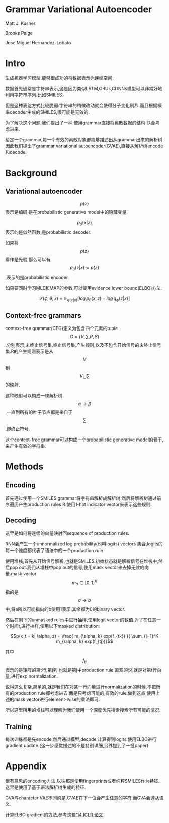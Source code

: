 # Grammar Variational Autoencoder

Matt J. Kusner

Brooks Paige

Jose Miguel Hernandez-Lobato

# Intro

生成机器学习模型,能够很成功的将数据表示为连续空间.

数据首先通常是字符串表示,这是因为类似LSTM,GRUs,CDNNs模型可以非常好地利用字符串序列.比如SMILES.

但是这种表达方式比较脆弱:字符串的稍微改动就会使得分子变化剧烈.而且根据概率decoder生成的SMILES,很可能是无效的.

为了解决这个问题,我们提出了一种 使用grammar直接将离散数据的结构 联合考虑进来.

给定一个grammar,每一个有效的离散对象都能够描述出从grammar出来的解析树.因此我们提出了grammar variational autoencoder(GVAE),直接从解析树encode和decode.

# Background

## Variational autoencoder

$$p(z)$$表示是编码,是在probabilistic generative model中的隐藏变量.

$$p_\theta(x|z)$$表示的是似然函数,是probabilistic decoder.

如果将$$p(z)$$看作是先验,那么可以有$$p_\theta (z|x) \propto p(z)$$,表示的是probabilistic encoder.

如果要同时学习MLE和MAP的参数,可以使用evidence lower bound(ELBO)方法.

$$\mathcal{L}(\phi, \theta; x) = \mathbb{E} _{q(z|x)} [log \, p_\theta(x,z) - log \,  q_\phi (z|x)] $$

## Context-free grammars

context-free grammar(CFG)定义为包含四个元素的tuple $$G=(V,\sum,R,S)$$.分别表示,未终止信号集,终止信号集,产生规则,以及不包含开始信号的未终止信号集.R的产生规则表示是从$$V$$到$$V \bigcup \sum$$的映射.

这种映射可以构成一棵解析树. $$\alpha \to \beta$$,一直到所有的叶子节点都是来自于$$\sum$$,即终止符号.

这个context-free grammar可以构成一个probabilistic generative model的骨干,来产生有效的字符串.

# Methods

## Encoding

首先通过使用一个SMILES grammar将字符串解析成解析树.然后将解析树通过前序遍历产生production rules R.使用1-hot indicator vector来表示这些规则.

## Decoding

这里是如何将连续的向量映射回sequence of production rules.

RNN会产生一个unnormalized log probability(也叫logits) vectors 集合,logits的每一个维度都代表了语法中的一个production rule.

使用堆栈,首先从开始信号解析,也就是SMILES.初始状态就是解析信号在堆栈中,然后pop out.我们从堆栈中pop out的信号,使用mask vector来去掉无效的向量.mask vector $$m_a \in [0,1]^K$$ 指的是$$a \to b$$ 中,将a所以可能指向的b使用1表示,其余都为0的binary vector.

然后在剩下的unmasked rules中进行抽样,使用logit vector的数值.为了在任意一个时间t,进行抽样,使用以下masked distribution:

$$p(x_t = k| \alpha, z) = \frac{ m_{\alpha, k} exp(f_{tk}) }{ \sum_{j=1}^K  m_{\alpha, k} exp(f_{tj})}$$

其中$$f_{tj}$$表示的是矩阵的第t行,第j列,也就是第j中production rule.直观的说,就是对第t行向量,进行exp normalization.

说得这么复杂,简单的,就是我们在对某一行向量进行normalization的时候,不把所有的production rule都考虑进去,而是只考虑可能的,有效的rule.做到这点,使用上述的mask vector进行element-wise的乘法即可.

所以这里所用的堆栈可以理解为我们使用一个深度优先搜索搜索所有可能的情况.

## Training

每次训练都是先encode,然后通过模型,decode 计算得到logits.使用ELBO进行gradient update.(这一步感觉描述的不是特别详细,另外提到了一批paper)

# Appendix

很有意思的encoding方法.以往都是使用fingerprints或者纯粹SMILES作为特征.这里是使用了基于语法解析树生成的特征.

GVA与character VAE不同的是,CVAE在下一位会产生任意的字符,而GVA会遵从语义.

计算ELBO gradient的方法,参考这篇['14 ICLR 论文](https://arxiv.org/pdf/1312.6114.pdf).